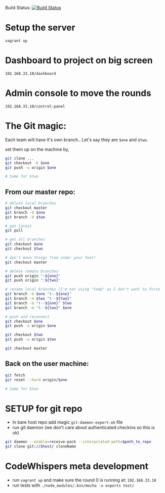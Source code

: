 Build Status: [![Build Status](https://snap-ci.com/stephan-dowding/CodeWhispers/branch/master/build_image)](https://snap-ci.com/stephan-dowding/CodeWhispers/branch/master)

# Setup the server
`vagrant up`

# Dashboard to project on big screen
`192.168.33.10/dashboard`

# Admin console to move the rounds
`192.168.33.10/control-panel`


# The Git magic:

Each team will have it's own branch.. Let's say they are `$one` and `$two`.

set them up on the machine by,
```sh
git clone ...
git checkout -b $one
git push -u origin $one

# Same for $two
```

## From our master repo:

```sh
# delete local branches
git checkout master
git branch -d $one
git branch -d $two

# get latest
git pull

# get all branches
git checkout $one
git checkout $two

# don't move things from under your feet!
git checkout master

# delete remote branches
git push origin ":${one}"
git push origin ":${two}"

# rename local branches (I'm not using "temp" as I don't want to force myself to cycle)
git branch -m $one "t--${one}"
git branch -m $two "t--${two}"
git branch -m "t--${one}" $two
git branch -m "t--${two}" $one

# push and reconnect
git checkout $one
git push -u origin $one

git checkout $two
git push -u origin $two

git checkout master
```

## Back on the user machine:

```sh
git fetch
git reset --hard origin/$one

# Same for $two
```

# SETUP for git repo
* In bare host repo add magic `git-daemon-export-ok` file
* run git daemon (we don't care about authenticated checkins so this is ok)

```sh
git daemon --enable=receive-pack --interpolated-path=$path_to_repo
git clone git://$host/ cloneName
```


# CodeWhispers meta development
* run `vagrant up` and make sure the round 0 is running at: `192.168.33.10`
* run tests with `./node_modules/.bin/mocha -u exports test/`
